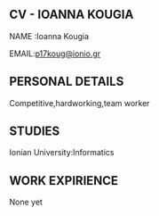 ## CV - IOANNA KOUGIA
NAME :Ioanna Kougia 

EMAIL:p17koug@ionio.gr
## PERSONAL DETAILS
Competitive,hardworking,team worker
## STUDIES
Ionian University:Informatics
## WORK EXPIRIENCE 
None yet




